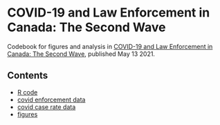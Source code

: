 # COVID-19 and Law Enforcement in Canada: The Second Wave

Codebook for figures and analysis in [COVID-19 and Law Enforcement in Canada: The Second Wave](https://ccla.org/ccla-and-ppmp-release-new-report/), published May 13 2021.

## Contents

- [R code](ccla-ppmp-may2021-codebook.R) 
- [covid enforcement data](covid19-data-april-27-2021.csv) 
- [covid case rate data](covid19-data-april-27-2021.csv)
- [figures](https://github.com/alexlusco/ccla-ppmp-enforcement-report-may2021/tree/main/figures)
